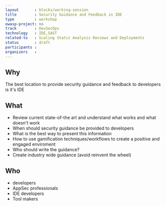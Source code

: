 ```yaml
---
layout       : blocks/working-session
title        : Security Guidance and Feedback in IDE
type         : workshop
owasp-project: no
track        : DevSecOps
technology   : IDE,SAST
related-to   : Scaling Static Analysis Reviews and Deployments
status       : draft
participants :
organizers   :
---
```


## Why

The best location to provide security guidance and feedback to developers is it's IDE

## What

 - Review current state-of-the art and understand what works and what doesn't work
 - When should security guidance be provided to developers
 - What is the best way to present this information
 - How to use gamification techniques/workflows to create a positive and engaged enviroment
 - Who should write the guidance?
 - Create industry wide guidance (avoid reinvent the wheel)

## Who

 - developers
 - AppSec professionals
 - IDE developers
 - Tool makers

